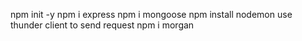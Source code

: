 npm init -y
npm i express
npm i mongoose
npm install nodemon
use thunder client to send request 
npm i morgan